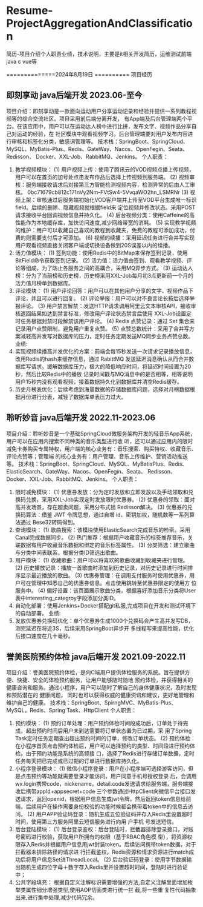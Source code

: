 # Resume-ProjectAggregationAndClassification
简历-项目介绍个人职责业绩，技术说明，主要是it相关开发简历，运维测试前端java c vue等

==============2024年8月19日 ==========
项目经历
## 即刻享动 java后端开发 2023.06-至今
项目介绍：即刻享动是一款面向运动用户分享运动记录和经验并提供一系列教程视频等的综合交流社区。项目采用前后端分离开发，
有App端及后台管理端两个平台。在该应用中，用户可以在运动达人榜中进行比拼，发布文字、视频作品分享自己对运动的经验，在
社区模块中观看视频学习。后台管理端要对用户发布内容进行审核和标签化分类，敏感词管理等。
技术栈：SpringBoot、SpringCloud、MySQL、MyBatis-Plus、Redis、GateWay、Nacos、OpenFegin、Seata、Redisson、
Docker、XXL-Job、RabbitMQ、Jenkins。
个人职责：
1. 教学视频模块：
(1) 用户视频上传：使用了腾讯云的VOD视频点播上传视频，用户可以在首页的加号处点击发布作品后选择上传视频到服务端。
(2) 视频审核：服务端接收请求后对接第三方智能检测视频内容，检测异常的后由人工审核。
0bc71679cb812c171nVy2Nm-FVtSw4-5VvqaWO2hn_LSMRNr
(3) 视频上架：审核通过后服务端初始化VOD客户端并上传至VOD平台生成唯一标识field。后续的删除、隐藏视频就根据field来
定位视频并修改状态。采用POST请求接收平台回调视频信息并持久化。
(4) 后台视频分类：使用Caffeine的高性能作为本地缓存库，加快访问速度,减少网络带宽的消耗。
(5) 实现教学视频的维护：用户可以收藏自己喜欢的教程到收藏夹，免费的教程可添加成功，付费的则需要支付后才可添加。
(6) 视频的续播：采用延迟任务进行合并写实现用户观看视频直接关闭客户端或切换设备做到20S误差以内的续播。
2. 活力值模块：
(1) 签到功能：使用Redis中的BitMap来保存签到记录，使用BitField命令获取签到记录。
(2) 活力值：活力值由签到、观看教学视频、评论等组成，为了防止各服务之间的高耦合，采用MQ异步方式。
(3) 运动达人榜：分为了当前榜和历史榜，历史榜采用XXL-Job每月初3点更新前一个月的活力值月榜单到数据库。
3. 评论模块：
(1) 用户评论回答：用户可以在其他用户分享的文字、视频作品下评论，并且可以进行回复。
(2) 评论举报：用户可以对不良言论长按后选择举报评论。
(3) 用户禁言解禁：发送HTTP请求调用阿里云文本审核API，接收审核返回结果如达到禁言标准，修改用户评论状态禁言后使用
XXL-Job设置定时任务根据封禁时段解禁该用户评论。
(4) Redis 点赞记录：通过 Set 集合来记录用户点赞限制，避免用户重复点赞。
(5) 点赞总数统计：采用了合并写方案减轻高并发写对数据库的压力，定时任务定期发送MQ同步业务点赞总数。
业绩:
1. 实现视频续播高并发优化的方案：前端会每15秒发送一次请求记录播放信息，改用Redis的hash来缓存信息，通过 RabittMQ
发送延迟消息确认从而合并数据库写请求，缓解数据库压力，极大的降低响应时间，将延迟时间设置为20秒，然后比较Redis中的播放
记录时间戳与MQ消息中的是否相等，相等说明用户15秒内没有观看视频，接着数据持久化到数据库并清空Redis缓存。
2. 历史月榜表优化：后续考虑到海量数据的存储数据库问题，选择对月榜数据根据月份进行分表，减轻了数据库单表压力过大。
##  聆听妙音 java后端开发 2022.11-2023.06
项目介绍：聆听妙音是一个基础SpringCloud微服务架构开发的轻音乐App系统，用户可以在应用内搜索不同种类的音乐类型进行收
听，还可以通过应用内的限时减免卡券购买专属特权，用户端的核心业务有：音乐搜索、购买特权、收藏音乐、评论点赞等；管理端
的核心业务有：用户管理、音乐上传维护、营销活动推送等。
技术栈：SpringBoot、SpringCloud、MySQL、MyBatisPlus、Redis、ElasticSearch、GateWay、Nacos、OpenFegin、Seata、
Redisson、Docker、XXL-Job、RabbitMQ、Jenkins。
个人职责：
1. 限时减免模块：
(1) 优惠券发放：分为定时发放和立即发放以及手动领取和兑换码兑换，采用XXL-Job实现定时发放限时优惠券。
(2) 优惠券的领取：面对高并发场景，存在超卖问题，采用分布式锁 Redisson解决。
(3) 优惠券的兑换码算法：借鉴 JWT 令牌思想，通过自增 id、密钥加权，随机数等一系列算法通过 Bese32转码得到。
2. 查询模块：
(1) 歌曲搜索：该模块使用ElasticSearch完成音乐的检索。采用Canal完成数据同步。
(2) 热门推荐：根据用户收藏音乐的标签推荐音乐，关联数据有用户收藏音乐数据和绑定的音乐标签属性。
(3) 分类筛选：建立歌曲与分类中间表联系，根据分类ID筛选出歌曲。
3. 用户模块：
(1) 收藏歌曲：用户可以将喜欢的歌曲收藏到收藏夹进行管理。
(2) 历史播放记录：播放一首歌曲时添加到历史记录，对历史记录进行时间排序显示最近播放的歌曲。
(3) 优惠券管理：在调用支付服务时使用优惠券，用户可在管理中知悉自己的优惠券信息。点击使用跳转至优惠券限定的使用方
位服务中。
(4) 偏好设置：该页面展示歌曲分类，根据喜好添加音乐分类将User表中interesting_categroy字段添加分类ID。
4. 自动化部署：使用Jenkins+Docker搭配git私服,完成项目在开发和测试环境下的自动部署。
业绩:
1. 发放优惠券兑换码优化：单个优惠券生成1000个兑换码会产生高并发写DB，测完延迟在将近3S，后续采用SpringBoot异步开
多线程写来提高性能，优化后接口速度在几十毫秒。
## 誉美医院预约体检 java后端开发 2021.09-2022.11
项目介绍：誉美医院预约体检，是向C端用户提供体检服务的系统。旨在提供方便、快捷、安全的体检预约服务，让用户能够随时随地
预约体检，并获得相关的健康咨询和服务。通过小程序，用户可以随时了解自己的身体健康状况，及时发现和预防潜在的 健康问题，
同时也可以获得权威的健康资讯和建议，更好地管理和维护自己的健康。
技术栈：SpringBoot、SpirngMVC、MyBatis-Plus、MySQL，Redis、Spring Task、HttpClient
个人职责：
1. 预约模块：
(1) 预约订单处理：用户预约体检时间段成功后，订单处于待完成，超出预约时间后用户未到达需要将订单状态置为已过期，采
用了Spring Task定时任务定期查出超出预约时间的订单，修改订单状态。
(2) 预约体检：在小程序首页点击预约体检后，用户可以选择预约的类型、时间段进行预约体检。由于预约功能是系统的高频接
口，选择了Redis进行存储订单数据，定时任务每天把已完成或已过期的订单进行数据库持久化。
2. 小程序登录模块：
(1) 微信小程序登录：用户在小程序端可选择游客访问，但是点击预约等功能就需要登录才能访问，用户同意手机号授权登录
后，会调用wx.login携带code，nickename，detail.code发送请求给服务端，服务端接收后携带appId+appsecret+code
三个参数通过HttpClient向微信平台接口发送请求，返回openid，根据用户信息生成jwt令牌，然后返回token信息给前
端，后续用户在操作需要身份校验的功能时候都会携带着token中的信息去访问。
(2) 用户APP验证码登录：随机生成五位验证码并存入Redis里设置超时时间，使用第三方服务阿里云短信服务进行向用 户手机
号发送短信。
3. 后台登陆模块：
(1) 后台登录鉴权：后台登陆时，拦截器排除登录接口，对账号密码进行校验，获取用户所拥有的权限（基于RBAC角色模
型），将资源权限存入Redis并根据用户信息用jwt封装token。后续访问携带token数据，对于拦截器未排除路径的请求进
行拦截鉴权，Redis资源和请求资源进行match成功后将用户信息Set进ThreadLocal。
(2) 后台验证码登录：使用字节数据输出随机生成四位字母＋数字存入Redis里并设置超时时间，登陆时进行验证中；
4. 公共字段填充：
根据自定义注解标识需要增强的方法,自定义注解里面增加枚举类属性细分增强类型,使用AOP切面类进行统一拦 截,将一些重
复性代码抽象出来,进行集中处理,减少代码冗余。
